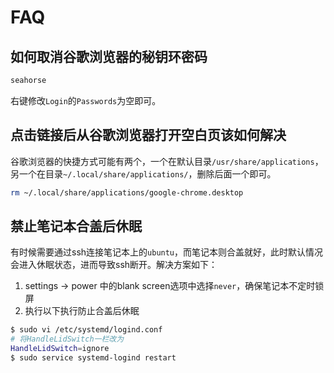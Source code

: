 # FAQ

<!-- toc -->

## 如何取消谷歌浏览器的秘钥环密码

``` bash
seahorse
```

右键修改`Login`的`Passwords`为空即可。

## 点击链接后从谷歌浏览器打开空白页该如何解决

谷歌浏览器的快捷方式可能有两个，一个在默认目录`/usr/share/applications`，另一个在目录`~/.local/share/applications/`，删除后面一个即可。

``` bash
rm ~/.local/share/applications/google-chrome.desktop
```

## 禁止笔记本合盖后休眠

有时候需要通过ssh连接笔记本上的`ubuntu`，而笔记本则合盖就好，此时默认情况会进入休眠状态，进而导致ssh断开。解决方案如下：

1. settings -> power 中的blank screen选项中选择`never`，确保笔记本不定时锁屏
2. 执行以下执行防止合盖后休眠

``` bash
$ sudo vi /etc/systemd/logind.conf
# 将HandleLidSwitch一栏改为
HandleLidSwitch=ignore
$ sudo service systemd-logind restart
```
